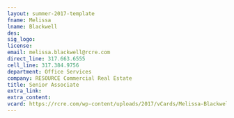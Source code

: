 ```yaml
---
layout: summer-2017-template 
fname: Melissa
lname: Blackwell
des: 
sig_logo: 
license: 
email: melissa.blackwell@rcre.com
direct_line: 317.663.6555
cell_line: 317.384.9756
department: Office Services
company: RESOURCE Commercial Real Estate
title: Senior Associate
extra_link: 
extra_content: 
vcard: https://rcre.com/wp-content/uploads/2017/vCards/Melissa-Blackwell.vcf
---
```

